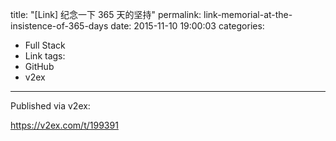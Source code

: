 title: "[Link] 纪念一下 365 天的坚持"
permalink: link-memorial-at-the-insistence-of-365-days
date: 2015-11-10 19:00:03
categories:
- Full Stack
- Link
tags:
- GitHub
- v2ex
---

Published via v2ex:

https://v2ex.com/t/199391
